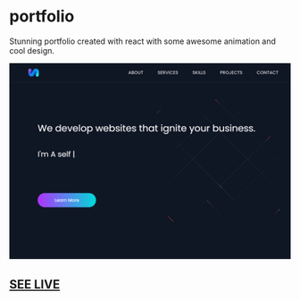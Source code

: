 # portfolio 

Stunning portfolio created with react with some awesome animation and cool design.


![screen shot](b37da1a1-5acf-477c-915d-28e9dd83cf5f.png )

## [SEE LIVE](https://abdelrahman-nassar.netlify.app/)